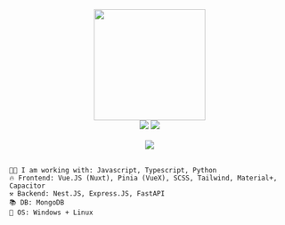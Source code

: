 <div align="center">
  <img src="https://media3.giphy.com/media/v1.Y2lkPTc5MGI3NjExaGd3YTkwcThzeXlzdTNpczNmcGxuc21xYnltMTYyN3h2cTV2eW9ueCZlcD12MV9pbnRlcm5hbF9naWZfYnlfaWQmY3Q9cw/j0HjChGV0J44KrrlGv/giphy.gif" width="200" />
  <br />
  <div>
    <a href="https://t.me/horanchikk"><img src="https://img.shields.io/badge/Telegram-2CA5E0?style=for-the-badge&logo=telegram&logoColor=white" /></a>
    <a href="mailto:horandev.service@gmail.com"><img src="https://img.shields.io/badge/Gmail-D14836?style=for-the-badge&logo=gmail&logoColor=white" /></a>
<!--     <a href="https://google.com"><img src="https://img.shields.io/badge/linkedin-%230077B5.svg?style=for-the-badge&logo=linkedin&logoColor=white" /></a> -->
  </div>
  <br />
  <img src="https://github-readme-stats.vercel.app/api?username=horanchikk&show_icons=true&text_color=fff&theme=dark&bg_color=0,0f0c29,302b63,24243e&show=reviews,discussions_started,discussions_answered,prs_merged,prs_merged_percentage" />
</div>

<br />

```
👨‍💻 I am working with: Javascript, Typescript, Python
🔥 Frontend: Vue.JS (Nuxt), Pinia (VueX), SCSS, Tailwind, Material+, Capacitor
⚒️ Backend: Nest.JS, Express.JS, FastAPI
📚 DB: MongoDB
👾 OS: Windows + Linux
```
